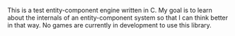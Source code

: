 This is a test entity-component engine written in C. My goal is to learn about
the internals of an entity-component system so that I can think better in that
way. No games are currently in development to use this library.

